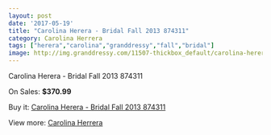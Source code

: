 ```yaml
---
layout: post
date: '2017-05-19'
title: "Carolina Herera - Bridal Fall 2013 874311"
category: Carolina Herrera
tags: ["herera","carolina","granddressy","fall","bridal"]
image: http://img.granddressy.com/11507-thickbox_default/carolina-herera-bridal-fall-2013-874311.jpg
---
```

Carolina Herera - Bridal Fall 2013 874311

On Sales: **$370.99**
<a href="https://www.granddressy.com/en/carolina-herrera/10602-carolina-herera-bridal-fall-2013-874311.html"><amp-img layout="responsive" width="600" height="600" src="//img.granddressy.com/11507-thickbox_default/carolina-herera-bridal-fall-2013-874311.jpg" alt="Carolina Herera - Bridal Fall 2013 874311 0" /></a>

Buy it: [Carolina Herera - Bridal Fall 2013 874311](https://www.granddressy.com/en/carolina-herrera/10602-carolina-herera-bridal-fall-2013-874311.html "Carolina Herera - Bridal Fall 2013 874311")

View more: [Carolina Herrera](https://www.granddressy.com/en/109-carolina-herrera "Carolina Herrera")